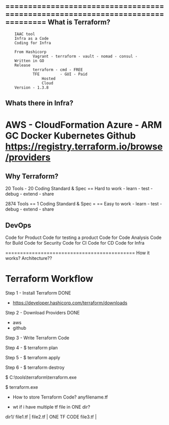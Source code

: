 
===============================================================================
What is Terraform?
---------------------
		IAAC tool
		Infra as a Code
		Coding for Infra

		From Hashicorp
				Vagrant - terraform - vault - nomad - consul - 
		Written in GO
		Release
				terraform - cmd - FREE
				TFE			- GUI - Paid
					Hosted
					Cloud
		Version - 1.3.8


Whats there in Infra?
------------------------------
AWS			- CloudFormation
Azure		- ARM
GC
Docker
Kubernetes
Github
https://registry.terraform.io/browse/providers
=====================================================
Why Terraform?
----------------------------------------------------
20 Tools - 20 Coding Standard & Spec == Hard to work - learn - test - debug - extend - share

2874 Tools == 1 Coding Standard & Spec = == Easy to work - learn - test - debug - extend - share

DevOps
--------------------------
Code for Product
Code for testing a product
Code for Code Analysis
Code for Build
Code for Security
Code for CI
Code for CD
Code for Infra

============================================
How it works? Architecture??



Terraform Workflow
======================================
Step 1 - Install Terraform				DONE
- https://developer.hashicorp.com/terraform/downloads

Step 2 - Download Providers				DONE
- aws
- github

Step 3 - Write Terraform Code

Step 4 - $ terraform plan

Step 5 - $ terraform apply

Step 6 - $ terraform destroy


$ C:\tools\terraform\terraform.exe

$ terraform.exe

- How to store Terraform Code?
anyfilename.tf

- wt if i have multiple tf file in ONE dir?

dir1/
		file1.tf		|
		file2.tf		|		ONE TF CODE
		file3.tf		|




